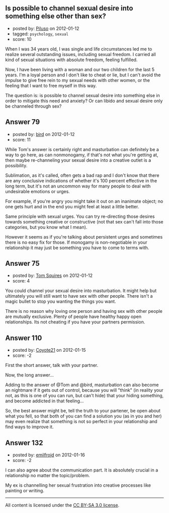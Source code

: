 ## Is possible to channel sexual desire into something else other than sex?

- posted by: [Piluso](https://stackexchange.com/users/-1/82-piluso) on 2012-01-12
- tagged: `psychology`, `sexual`
- score: 10

When I was 34 years old, I was single and life circumstances led me to realize several outstanding issues, including  sexual freedom. I carried all kind of sexual situations with absolute freedom, feeling fulfilled.

Now, I have been living with a woman and our two children for the last 5 years. I'm a loyal person and I don't like to cheat or lie, but I can't avoid the impulse to give free rein to my sexual needs with other women, or the feeling that I want to free myself in this way.

The question is: is possible to channel sexual desire into something else in order to mitigate this need and anxiety? Or can libido and sexual desire only be channeled through sex?



## Answer 79

- posted by: [bird](https://stackexchange.com/users/-1/104-bird) on 2012-01-12
- score: 11

While Tom's answer is certainly right and masturbation can definitely be a way to go here, as can nonmonogamy, if that's not what you're getting at, then maybe re-channeling your sexual desire into a creative outlet is a possibility. 

Sublimation, as it's called, often gets a bad rap and I don't know that there are any conclusive indications of whether it's 100 percent effective in the long term, but it's not an uncommon way for many people to deal with undesirable emotions or urges. 

For example, if you're angry you might take it out on an inanimate object; no one gets hurt and in the end you might feel at least a little better. 

Same principle with sexual urges. You can try re-directing those desires towards something creative or constructive (not that sex can't fall into those categories, but you know what I mean).

However it seems as if you're talking about persistent urges and sometimes there is no easy fix for those. If monogamy is non-negotiable in your relationship it may just be something you have to come to terms with. 


## Answer 75

- posted by: [Tom Squires](https://stackexchange.com/users/-1/48-tom-squires) on 2012-01-12
- score: 4

You could channel your sexual desire into masturbation. It might help but ultimately you will still want to have sex with other people. There isn't a magic bullet to stop you wanting the things you want.

There is no reason why loving one person and having sex with other people are mutually exclusive. Plenty of people have healthy happy open relationships. Its not cheating if you have your partners permission.


## Answer 110

- posted by: [Coyote21](https://stackexchange.com/users/-1/168-coyote21) on 2012-01-15
- score: -2

First the short answer, talk with your partner.

Now, the long answer...

Adding to the answer of @Tom and @bird, masturbation can also become an nightmare if it gets out of control, because you will "think" (in reality your not, as this is one of you can run, but can't hide) that your hiding something, and become addicted in that feeling...

So, the best answer might be, tell the truth to your partener, be open about what you fell, so that both of you can find a solution you (as in you and her) may even realize that something is not so perfect in your relationship and find ways to improve it.


## Answer 132

- posted by: [emilfrojd](https://stackexchange.com/users/-1/181-emilfrojd) on 2012-01-16
- score: -2

I can also agree about the communication part. It is absolutely crucial in a relationship no matter the topic/problem.

My ex is channelling her sexual frustration into creative processes like painting or writing.



---

All content is licensed under the [CC BY-SA 3.0 license](https://creativecommons.org/licenses/by-sa/3.0/).
